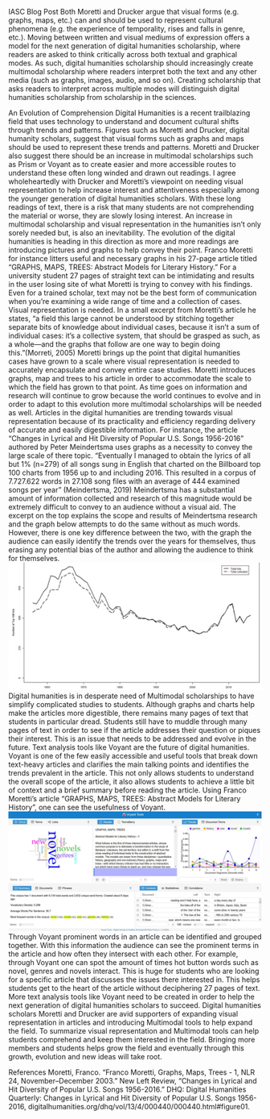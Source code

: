IASC Blog Post 
Both Moretti and Drucker argue that visual forms (e.g. graphs, maps, etc.) can and should be 
used to represent cultural phenomena (e.g. the experience of temporality, rises and falls in genre, 
etc.). Moving between written and visual mediums of expression offers a model for the next 
generation of digital humanities scholarship, where readers are asked to think critically across 
both textual and graphical modes. As such, digital humanities scholarship should increasingly 
create multimodal scholarship where readers interpret both the text and any other media (such as 
graphs, images, audio, and so on). Creating scholarship that asks readers to interpret across 
multiple modes will distinguish digital humanities scholarship from scholarship in the sciences.

An Evolution of Comprehension 
Digital Humanities is a recent trailblazing field that uses technology to understand and 
document cultural shifts through trends and patterns. Figures such as Moretti and Drucker, 
digital humanity scholars, suggest that visual forms such as graphs and maps should be used to 
represent these trends and patterns. Moretti and Drucker also suggest there should be an increase 
in multimodal scholarships such as Prism or Voyant as to create easier and more accessible 
routes to understand these often long winded and drawn out readings. I agree wholeheartedly 
with Drucker and Moretti’s viewpoint on needing visual representation to help increase interest 
and attentiveness especially among the younger generation of digital humanities scholars. With 
these long readings of text, there is a risk that many students are not comprehending the material 
or worse, they are slowly losing interest. 
An increase in multimodal scholarship and visual representation in the humanities isn’t 
only sorely needed but, is also an inevitability. The evolution of the digital humanities is heading 
in this direction as more and more readings are introducing pictures and graphs to help convey 
their point. Franco Moretti for instance litters useful and necessary graphs in his 27-page article 
titled “GRAPHS, MAPS, TREES: Abstract Models for Literary History.” For a university 
student 27 pages of straight text can be intimidating and results in the user losing site of what 
Moretti is trying to convey with his findings. Even for a trained scholar, text may not be the best 
form of communication when you’re examining a wide range of time and a collection of cases. 
Visual representation is needed. In a small excerpt from Moretti’s article he states, 
“a field this large cannot be understood by stitching together separate bits of knowledge 
about individual cases, because it isn’t a sum of individual cases: it’s a collective system, 
that should be grasped as such, as a whole—and the graphs that follow are one way to 
begin doing this.”(Morreti, 2005)
Moretti brings up the point that digital humanities cases have grown to a scale where visual 
representation is needed to accurately encapsulate and convey entire case studies. Moretti 
introduces graphs, map and trees to his article in order to accommodate the scale to which the 
field has grown to that point. As time goes on information and research will continue to grow 
because the world continues to evolve and in order to adapt to this evolution more multimodal 
scholarships will be needed as well. 
	Articles in the digital humanities are trending towards visual representation because of its 
practicality and efficiency regarding delivery of accurate and easily digestible information. For 
instance, the article “Changes in Lyrical and Hit Diversity of Popular U.S. Songs 1956-2016” 
authored by Peter Meindertsma uses graphs as a necessity to convey the large scale of there 
topic. 
“Eventually I managed to obtain the lyrics of all but 1% (n=279) of all songs sung in 
English that charted on the Billboard top 100 charts from 1956 up to and including 2016. 
This resulted in a corpus of 7.727.622 words in 27.108 song files with an average of 444 
examined songs per year” (Meindertsma, 2019)
Meindertsma has a substantial amount of information collected and research of this magnitude 
would be extremely difficult to convey to an audience without a visual aid. The excerpt on the 
top explains the scope and results of Meindertsma research and the graph below attempts to do 
the same without as much words. However, there is one key difference between the two, with the 
graph the audience can easily identify the trends over the years for themselves, thus erasing any 
potential bias of the author and allowing the audience to think for themselves. 
![](Images/Capture.JPG)
Digital humanities is in desperate need of Multimodal scholarships to have simplify 
complicated studies to students. Although graphs and charts help make the articles more 
digestible, there remains many pages of text that students in particular dread. Students still have 
to muddle through many pages of text in order to see if the article addresses their question or 
piques their interest. This is an issue that needs to be addressed and evolve in the future. Text 
analysis tools like Voyant are the future of digital humanities. Voyant is one of the few easily 
accessible and useful tools that break down text-heavy articles and clarifies the main talking 
points and identifies the trends prevalent in the article. This not only allows students to 
understand the overall scope of the article, it also allows students to achieve a little bit of context 
and a brief summary before reading the article. Using Franco Moretti’s article “GRAPHS, 
MAPS, TREES: Abstract Models for Literary History”, one can see the usefulness of Voyant.
![](Images/voyant.JPG)
Through Voyant prominent words in an article can be identified and grouped together. With this 
information the audience can see the prominent terms in the article and how often they intersect 
with each other. For example, through Voyant one can spot the amount of times hot button words 
such as novel, genres and novels interact. This is huge for students who are looking for a specific 
article that discusses the issues there interested in. This helps students get to the heart of the 
article without deciphering 27 pages of text. More text analysis tools like Voyant need to be 
created in order to help the next generation of digital humanities scholars to succeed.
	Digital humanities scholars Moretti and Drucker are avid supporters of expanding visual 
representation in articles and introducing Multimodal tools to help expand the field. To 
summarize visual representation and Multimodal tools can help students comprehend and keep 
them interested in the field. Bringing more members and students helps grow the field and 
eventually through this growth, evolution and new ideas will take root. 

References 
Moretti, Franco. “Franco Moretti, Graphs, Maps, Trees - 1, NLR 24, November–December 2003.” New Left Review, 
“Changes in Lyrical and Hit Diversity of Popular U.S. Songs 1956-2016.” DHQ: Digital Humanities Quarterly: Changes in Lyrical and Hit Diversity of Popular U.S. Songs 1956-2016, digitalhumanities.org/dhq/vol/13/4/000440/000440.html#figure01.


